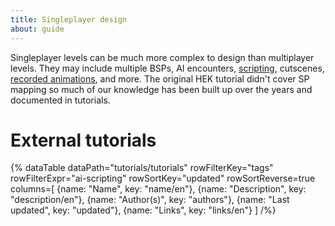 ```yaml
---
title: Singleplayer design
about: guide
---
```

Singleplayer levels can be much more complex to design than multiplayer levels. They may include multiple BSPs, AI encounters, [scripting](~scripting), cutscenes, [recorded animations](~recorded-animations), and more. The original HEK tutorial didn't cover SP mapping so much of our knowledge has been built up over the years and documented in tutorials.

# External tutorials

{% dataTable
  dataPath="tutorials/tutorials"
  rowFilterKey="tags"
  rowFilterExpr="ai-scripting"
  rowSortKey="updated"
  rowSortReverse=true
  columns=[
    {name: "Name", key: "name/en"},
    {name: "Description", key: "description/en"},
    {name: "Author(s)", key: "authors"},
    {name: "Last updated", key: "updated"},
    {name: "Links", key: "links/en"}
  ]
/%}